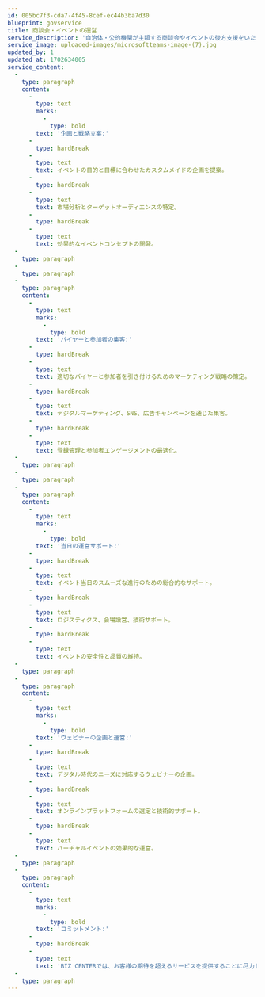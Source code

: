 ```yaml
---
id: 005bc7f3-cda7-4f45-8cef-ec44b3ba7d30
blueprint: govservice
title: 商談会・イベントの運営
service_description: '自治体・公的機関が主額する商談会やイベントの後方支援をいたします。企画・バイヤー集客・当日の運営までBIZ CENTERにて対応します。ウェピナーの企画・集客・運営も可能です。'
service_image: uploaded-images/microsoftteams-image-(7).jpg
updated_by: 1
updated_at: 1702634005
service_content:
  -
    type: paragraph
    content:
      -
        type: text
        marks:
          -
            type: bold
        text: '企画と戦略立案:'
      -
        type: hardBreak
      -
        type: text
        text: イベントの目的と目標に合わせたカスタムメイドの企画を提案。
      -
        type: hardBreak
      -
        type: text
        text: 市場分析とターゲットオーディエンスの特定。
      -
        type: hardBreak
      -
        type: text
        text: 効果的なイベントコンセプトの開発。
  -
    type: paragraph
  -
    type: paragraph
  -
    type: paragraph
    content:
      -
        type: text
        marks:
          -
            type: bold
        text: 'バイヤーと参加者の集客:'
      -
        type: hardBreak
      -
        type: text
        text: 適切なバイヤーと参加者を引き付けるためのマーケティング戦略の策定。
      -
        type: hardBreak
      -
        type: text
        text: デジタルマーケティング、SNS、広告キャンペーンを通じた集客。
      -
        type: hardBreak
      -
        type: text
        text: 登録管理と参加者エンゲージメントの最適化。
  -
    type: paragraph
  -
    type: paragraph
  -
    type: paragraph
    content:
      -
        type: text
        marks:
          -
            type: bold
        text: '当日の運営サポート:'
      -
        type: hardBreak
      -
        type: text
        text: イベント当日のスムーズな進行のための総合的なサポート。
      -
        type: hardBreak
      -
        type: text
        text: ロジスティクス、会場設営、技術サポート。
      -
        type: hardBreak
      -
        type: text
        text: イベントの安全性と品質の維持。
  -
    type: paragraph
  -
    type: paragraph
    content:
      -
        type: text
        marks:
          -
            type: bold
        text: 'ウェビナーの企画と運営:'
      -
        type: hardBreak
      -
        type: text
        text: デジタル時代のニーズに対応するウェビナーの企画。
      -
        type: hardBreak
      -
        type: text
        text: オンラインプラットフォームの選定と技術的サポート。
      -
        type: hardBreak
      -
        type: text
        text: バーチャルイベントの効果的な運営。
  -
    type: paragraph
  -
    type: paragraph
    content:
      -
        type: text
        marks:
          -
            type: bold
        text: 'コミットメント:'
      -
        type: hardBreak
      -
        type: text
        text: 'BIZ CENTERでは、お客様の期待を超えるサービスを提供することに尽力しています。各イベントは、専門のプロジェクトマネージャーが細部にわたり管理し、最高の結果をもたらすよう努めています。'
  -
    type: paragraph
---
```

